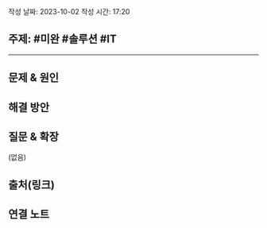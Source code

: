 
작성 날짜: 2023-10-02
작성 시간: 17:20

## 주제: #미완 #솔루션 #IT

----

## 문제 & 원인


## 해결 방안


## 질문 & 확장

(없음)

## 출처(링크)


## 연결 노트
